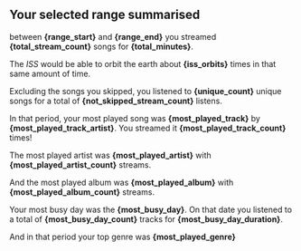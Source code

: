 ## Your selected range summarised
between **{range_start}** and **{range_end}** you streamed **{total_stream_count}** songs for **{total_minutes}**.

The *ISS* would be able to orbit the earth about **{iss_orbits}** times in that same amount of time.

Excluding the songs you skipped, you listened to **{unique_count}** unique songs for a total of **{not_skipped_stream_count}** listens.


In that period, your most played song was **{most_played_track}** by **{most_played_track_artist}**. You streamed it 
**{most_played_track_count}** times! 

The most played artist was **{most_played_artist}** with **{most_played_artist_count}** streams.

And the most played album was **{most_played_album}** with **{most_played_album_count}** streams.

Your most busy day was the **{most_busy_day}**. On that date you listened to a total of **{most_busy_day_count}** tracks for 
**{most_busy_day_duration}**.

And in that period your top genre was **{most_played_genre}**